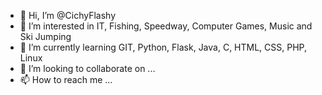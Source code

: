 - 👋 Hi, I’m @CichyFlashy
- 👀 I’m interested in IT, Fishing, Speedway, Computer Games, Music and Ski Jumping
- 🌱 I’m currently learning GIT, Python, Flask, Java, C, HTML, CSS, PHP, Linux
- 💞️ I’m looking to collaborate on ...
- 📫 How to reach me ...

<!---
CichyFlashy/CichyFlashy is a ✨ special ✨ repository because its `README.md` (this file) appears on your GitHub profile.
You can click the Preview link to take a look at your changes.
--->
